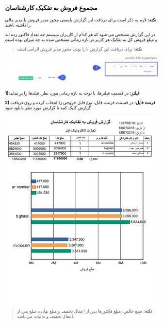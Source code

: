 ﻿## مجموع فروش به تفکیک کارشناسان
 
**نکته:** لازم به ذکر است برای دریافت این گزارش بایستی مجوز مدیر فروش یا مدیر مالی را داشته باشید.


در این گزارش مشخص می شود که هر کدام از کاربران سیستم چه تعداد فاکتور زده اند و مبلغ فروش کل به تفکیک هر کاربر در بازه زمانی مشخص شده به چه میزان بوده است

> **نکته:** برای دریافت این گزارش دارا بودن مجوز مدیر فروش الزامی است

![](162.png)

**1)فیلتر:** در قسمت فیلترها، با توجه به بازه زمانی مورد نظر، فیلدها را پر نمایید

**2)  فرمت فایل:** در قسمت فرمت فایل، نوع فایل خروجی را انتخاب کرده و روی دریافت گزارش کلیک کنید تا گزارش مورد نظر دانلود شود

![](TotalSaleUser2.png)

> **نکته:** مبلغ خالص، مبلغ فاکتورها پس از اعمال تخفیف و مبلغ نهایی، مبلغ پس از اعمال تخفیف و مالیات می باشد.


